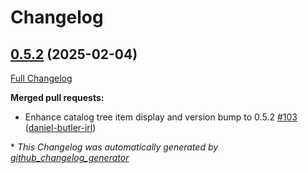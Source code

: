 # Changelog

## [0.5.2](https://github.com/daniel-butler-irl/VS_Code_Catalog_Json_Editor/tree/0.5.2) (2025-02-04)

[Full Changelog](https://github.com/daniel-butler-irl/VS_Code_Catalog_Json_Editor/compare/0.5.1...0.5.2)

**Merged pull requests:**

- Enhance catalog tree item display and version bump to 0.5.2 [\#103](https://github.com/daniel-butler-irl/VS_Code_Catalog_Json_Editor/pull/103) ([daniel-butler-irl](https://github.com/daniel-butler-irl))



\* *This Changelog was automatically generated by [github_changelog_generator](https://github.com/github-changelog-generator/github-changelog-generator)*
